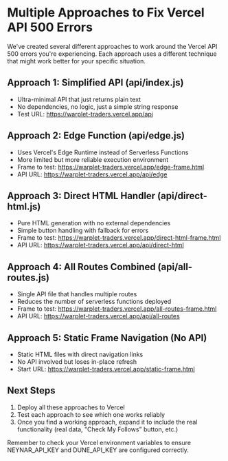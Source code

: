 # Multiple Approaches to Fix Vercel API 500 Errors

We've created several different approaches to work around the Vercel API 500 errors you're experiencing. Each approach uses a different technique that might work better for your specific situation.

## Approach 1: Simplified API (api/index.js)
- Ultra-minimal API that just returns plain text
- No dependencies, no logic, just a simple string response
- Test URL: https://warplet-traders.vercel.app/api

## Approach 2: Edge Function (api/edge.js)
- Uses Vercel's Edge Runtime instead of Serverless Functions
- More limited but more reliable execution environment
- Frame to test: https://warplet-traders.vercel.app/edge-frame.html
- API URL: https://warplet-traders.vercel.app/api/edge

## Approach 3: Direct HTML Handler (api/direct-html.js)
- Pure HTML generation with no external dependencies
- Simple button handling with fallback for errors
- Frame to test: https://warplet-traders.vercel.app/direct-html-frame.html
- API URL: https://warplet-traders.vercel.app/api/direct-html

## Approach 4: All Routes Combined (api/all-routes.js)
- Single API file that handles multiple routes
- Reduces the number of serverless functions deployed
- Frame to test: https://warplet-traders.vercel.app/all-routes-frame.html
- API URL: https://warplet-traders.vercel.app/api/all-routes

## Approach 5: Static Frame Navigation (No API)
- Static HTML files with direct navigation links
- No API involved but loses in-place refresh
- Start URL: https://warplet-traders.vercel.app/static-frame.html

## Next Steps

1. Deploy all these approaches to Vercel
2. Test each approach to see which one works reliably
3. Once you find a working approach, expand it to include the real functionality (real data, "Check My Follows" button, etc.)

Remember to check your Vercel environment variables to ensure NEYNAR_API_KEY and DUNE_API_KEY are configured correctly.